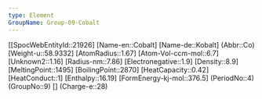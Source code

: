 ```yaml
---
type: Element
GroupName: Group-09-Cobalt
---
```

[[SpocWebEntityId::21926]
[Name-en::Cobalt]
[Name-de::Kobalt]
(Abbr::Co)
[Weight-u::58.9332]
[AtomRadius::1.67]
[Atom-Vol-ccm-mol::6.7]
[Unknown2::1.16]
[Radius-nm::7.86]
[Electronegative::1.9]
[Density::8.9]
[MeltingPoint::1495]
[BoilingPoint::2870]
[HeatCapacity::0.42]
[HeatConduct::1]
[Enthalpy::16.19]
[FormEnergy-kj-mol::376.5]
(PeriodNo::4)
(GroupNo::9)
[]
(Charge-e::28)

